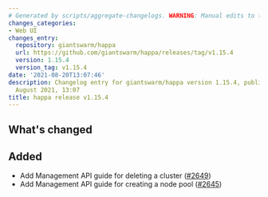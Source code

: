```yaml
---
# Generated by scripts/aggregate-changelogs. WARNING: Manual edits to this files will be overwritten.
changes_categories:
- Web UI
changes_entry:
  repository: giantswarm/happa
  url: https://github.com/giantswarm/happa/releases/tag/v1.15.4
  version: 1.15.4
  version_tag: v1.15.4
date: '2021-08-20T13:07:46'
description: Changelog entry for giantswarm/happa version 1.15.4, published on 20
  August 2021, 13:07
title: happa release v1.15.4
---
```


## What's changed

## Added

- Add Management API guide for deleting a cluster ([#2649](https://github.com/giantswarm/happa/pull/2649))
- Add Management API guide for creating a node pool ([#2645](https://github.com/giantswarm/happa/pull/2645))

